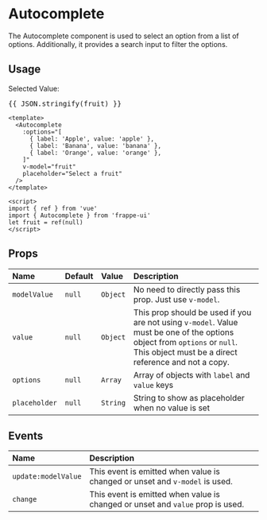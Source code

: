 <script setup>
import { ref } from 'vue'
import { Autocomplete } from '../../src/index'
let fruit = ref(null)
</script>

# Autocomplete

The Autocomplete component is used to select an option from a list of options.
Additionally, it provides a search input to filter the options.

## Usage

<Story>
    <div class="w-1/2">
        <Autocomplete
            :options="[
                {label: 'Apple', value: 'apple'},
                {label: 'Banana', value: 'banana'},
                {label: 'Orange', value: 'orange'},
            ]"
            v-model="fruit"
            placeholder="Select a fruit"
        />
        <div class="text-base mt-4">Selected Value:</div>
        <pre class="text-base">{{ JSON.stringify(fruit) }}</pre>
    </div>
</Story>

```vue
<template>
  <Autocomplete
    :options="[
      { label: 'Apple', value: 'apple' },
      { label: 'Banana', value: 'banana' },
      { label: 'Orange', value: 'orange' },
    ]"
    v-model="fruit"
    placeholder="Select a fruit"
  />
</template>

<script>
import { ref } from 'vue'
import { Autocomplete } from 'frappe-ui'
let fruit = ref(null)
</script>
```

## Props

| Name          | Default | Value    | Description                                                                                                                                                                       |
| :------------ | :------ | :------- | :-------------------------------------------------------------------------------------------------------------------------------------------------------------------------------- |
| `modelValue`  | `null`  | `Object` | No need to directly pass this prop. Just use `v-model`.                                                                                                                           |
| `value`       | `null`  | `Object` | This prop should be used if you are not using `v-model`. Value must be one of the options object from `options` or `null`. This object must be a direct reference and not a copy. |
| `options`     | `null`  | `Array`  | Array of objects with `label` and `value` keys                                                                                                                                    |
| `placeholder` | `null`  | `String` | String to show as placeholder when no value is set                                                                                                                                |

## Events

| Name                | Description                                                                    |
| :------------------ | :----------------------------------------------------------------------------- |
| `update:modelValue` | This event is emitted when value is changed or unset and `v-model` is used.    |
| `change`            | This event is emitted when value is changed or unset and `value` prop is used. |
